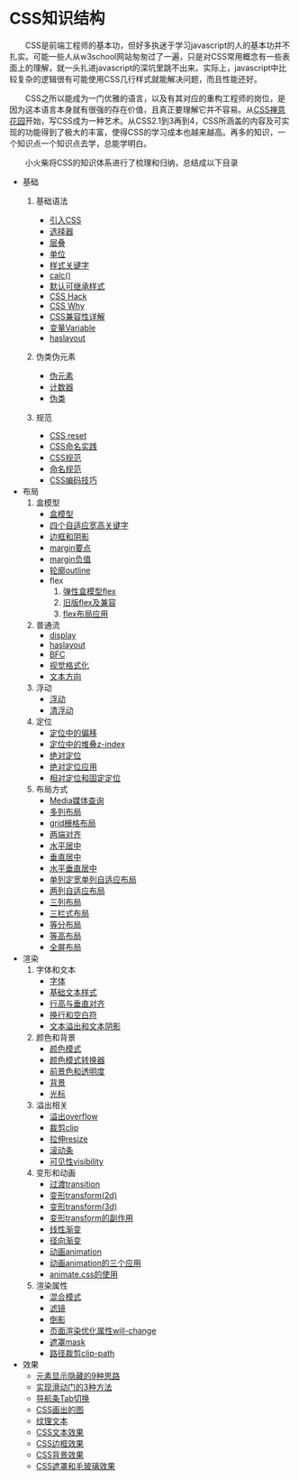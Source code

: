 # CSS知识结构

　　CSS是前端工程师的基本功，但好多执迷于学习javascript的人的基本功并不扎实。可能一些人从w3school网站匆匆过了一遍，只是对CSS常用概念有一些表面上的理解，就一头扎进javascript的深坑里跳不出来。实际上，javascript中比较复杂的逻辑很有可能使用CSS几行样式就能解决问题，而且性能还好。

　　CSS之所以能成为一门优雅的语言，以及有其对应的重构工程师的岗位，是因为这本语言本身就有很强的存在价值，且真正要理解它并不容易。从[CSS禅意花园](http://www.csszengarden.com/)开始，写CSS成为一种艺术。从CSS2.1到3再到4，CSS所涵盖的内容及可实现的功能得到了极大的丰富，使得CSS的学习成本也越来越高。再多的知识，一个知识点一个知识点去学，总能学明白。

　　小火柴将CSS的知识体系进行了梳理和归纳，总结成以下目录

  * 基础
      1. 基础语法
          * [引入CSS](grammar/grammar_intro.md)
          * [选择器](grammar/grammar_selector.md)
          * [层叠](grammar/grammar_cascading.md)
          * [单位](grammar/grammar_Unit.md)
          * [样式关键字](grammar/grammar_keywords.md)
          * [calc()](grammar/grammar_calc.md)
          * [默认可继承样式](grammar/grammar_inherit.md)
          * [CSS Hack](grammar/grammar_hack.md)
          * [CSS Why](grammar/grammar_why.md)
          * [CSS兼容性详解](grammar/grammar_compatible.md)
          * [变量Variable](grammar/grammar_variable.md)
          * [haslayout](grammar/grammar_haslayout.md)

      2. 伪类伪元素
          * [伪元素](grammar/grammar_PseudoEle.md)
          * [计数器](grammar/grammar_counter.md)
          * [伪类](grammar/grammar_PseudoClass.md)
      3. 规范
          * [CSS reset](grammar/grammar_reset.md)
          * [CSS命名实践](grammar/grammar_CSSNamed.md)
          * [CSS规范](grammar/grammar_specification.md)
          * [命名规范](grammar/grammar_namingConvention.md)
          * [CSS编码技巧](grammar/grammar_codingTech.md)
  * 布局
      1. 盒模型
          * [盒模型](layout/box/box.md)
          * [四个自适应宽高关键字](layout/box/WHkeywords.md)
          * [边框和阴影](layout/box/borderAndShadow.md)
          * [margin要点](layout/box/marginKey.md)
          * [margin负值](layout/box/marginNeg.md)
          * [轮廓outline](layout/box/outline.md)
          * flex
              1. [弹性盒模型flex](layout/box/flex.md)
              2. [旧版flex及兼容](layout/box/flexCompatible.md)
              3. [flex布局应用](layout/box/flexLayout.md)
      2. 普通流
          * [display](layout/FC/display.md)
          * [haslayout](layout/FC/haslayout.md)
          * [BFC](layout/FC/BFC.md)
          * [视觉格式化](layout/FC/visualFormat.md)
          * [文本方向](layout/FC/dir.md)
      3. 浮动
          * [浮动](layout/float/float.md)
          * [清浮动](layout/float/clear.md)
      4. 定位
          * [定位中的偏移](layout/position/offset.md)
          * [定位中的堆叠z-index](layout/position/zIndex.md)
          * [绝对定位](layout/position/absolute.md)
          * [绝对定位应用](layout/position/absoluteApply.md)
          * [相对定位和固定定位](layout/position/relativeAndFixed.md)
      5. 布局方式   
          * [Media媒体查询](layout/layoutMode/media.md)
          * [多列布局](layout/layoutMode/columns.md)
          * [grid栅格布局](layout/layoutMode/grid.md)
          * [两端对齐](layout/layoutMode/justify.md)
          * [水平居中](layout/layoutMode/center.md)
          * [垂直居中](layout/layoutMode/middle.md)
          * [水平垂直居中](layout/layoutMode/centerAndMiddle.md)
          * [单列定宽单列自适应布局](layout/layoutMode/oneFixedAndOneAdaptive.md)
          * [两列自适应布局](layout/layoutMode/twoAdaptive.md)
          * [三列布局](layout/layoutMode/threeColumns.md)
          * [三栏式布局](layout/layoutMode/sepcialThreeColumns.md)
          * [等分布局](layout/layoutMode/equalPart.md)
          * [等高布局](layout/layoutMode/equalHeight.md)
          * [全屏布局](layout/layoutMode/fullScreen.md)
  * 渲染
      1. 字体和文本
          * [字体](render/text/font.md)
          * [基础文本样式](render/text/textStyle.md)
          * [行高与垂直对齐](render/text/lineHeight.md)
          * [换行和空白符](render/text/wrap.md)
          * [文本溢出和文本阴影](render/text/textOverflowAndShadow.md)
      2. 颜色和背景
          * [颜色模式](render/color/colorMode.md)
          * [颜色模式转换器](render/color/colorModer.md)
          * [前景色和透明度](render/color/colorAndOpacity.md)
          * [背景](render/color/background.md)
          * [光标](render/color/cursor.md)
      3. 溢出相关
          * [溢出overflow](render/overflow/overflow.md)
          * [裁剪clip](render/overflow/clip.md)
          * [拉伸resize](render/overflow/resize.md)
          * [滚动条](render/overflow/scrollBar.md)
          * [可见性visibility](render/overflow/visibility.md)
      4. 变形和动画
          * [过渡transition](render/animation/transition.md)
          * [变形transform(2d)](render/animation/transform2d.md)
          * [变形transform(3d)](render/animation/transform3d.md)
          * [变形transform的副作用](render/animation/sideEffectOfTransform.md)
          * [线性渐变](render/animation/linearRradient.md)
          * [径向渐变](render/animation/radialRradient.md)
          * [动画animation](render/animation/animation.md)
          * [动画animation的三个应用](render/animation/animationApply.md)
          * [animate.css的使用](render/animation/animate.md)
      5. 渲染属性    
          * [混合模式](render/renderAttr/blendMode.md)
          * [滤镜](render/renderAttr/filter.md)
          * [倒影](render/renderAttr/reflect.md)
          * [页面渲染优化属性will-change](render/renderAttr/willChange.md)
          * [遮罩mask](render/renderAttr/mask.md)
          * [路径裁剪clip-path](render/renderAttr/clipPath.md)
  * 效果
      * [元素显示隐藏的9种思路](impact/showHide.md)
      * [实现滑动门的3种方法](impact/sliding.md)
      * [导航条Tab切换](impact/tab.md)
      * [CSS画出的图](impact/picture.md)
      * [纹理文本](impact/vein.md)
      * [CSS文本效果](impact/textEffects.md)
      * [CSS边框效果](impact/borderEffects.md)
      * [CSS背景效果](impact/backgroundEffects.md)
      * [CSS遮罩和毛玻璃效果](impact/maskEffects.md)